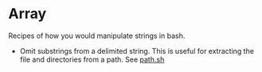# Array

Recipes of how you would manipulate strings in bash.

* Omit substrings from a delimited string. This is useful for extracting the file and directories from a path. See [path.sh](path.sh)
